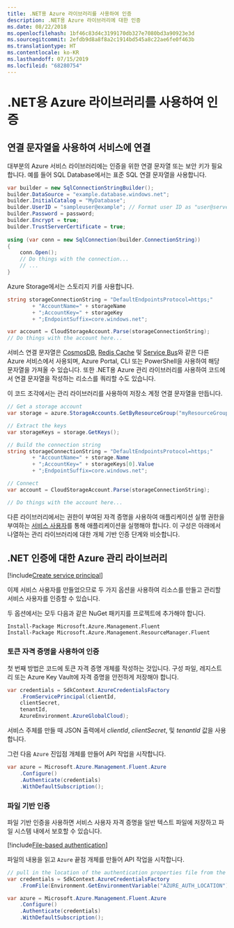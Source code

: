```yaml
---
title: .NET용 Azure 라이브러리를 사용하여 인증
description: .NET용 Azure 라이브러리에 대한 인증
ms.date: 08/22/2018
ms.openlocfilehash: 1bf46c83d4c3199170db327e7080bd3a90923e3d
ms.sourcegitcommit: 2efdb9d8a8f8a2c1914bd545a8c22ae6fe0f463b
ms.translationtype: HT
ms.contentlocale: ko-KR
ms.lasthandoff: 07/15/2019
ms.locfileid: "68280754"
---
```

# <a name="authenticate-with-the-azure-libraries-for-net"></a>.NET용 Azure 라이브러리를 사용하여 인증

## <a name="connect-to-services-with-connection-strings"></a>연결 문자열을 사용하여 서비스에 연결

대부분의 Azure 서비스 라이브러리에는 인증을 위한 연결 문자열 또는 보안 키가 필요합니다. 예를 들어 SQL Database에서는 표준 SQL 연결 문자열을 사용합니다.

```csharp
var builder = new SqlConnectionStringBuilder();
builder.DataSource = "example.database.windows.net";
builder.InitialCatalog = "MyDatabase";
builder.UserID = "sampleuser@example"; // Format user ID as "user@server"
builder.Password = password;
builder.Encrypt = true;
builder.TrustServerCertificate = true;
                
using (var conn = new SqlConnection(builder.ConnectionString))
{
    conn.Open();
    // Do things with the connection...
    // ...
}
```

Azure Storage에서는 스토리지 키를 사용합니다.

```csharp
string storageConnectionString = "DefaultEndpointsProtocol=https;"
        + "AccountName=" + storageName
        + ";AccountKey=" + storageKey
        + ";EndpointSuffix=core.windows.net";

var account = CloudStorageAccount.Parse(storageConnectionString);
// Do things with the account here...
```

서비스 연결 문자열은 [CosmosDB](/azure/documentdb/documentdb-dotnet-application#a-nametoc395637769astep-5-wiring-up-azure-cosmos-db), [Redis Cache](/azure/redis-cache/cache-dotnet-how-to-use-azure-redis-cache) 및 [Service Bus](/azure/service-bus-messaging/service-bus-dotnet-get-started-with-queues)와 같은 다른 Azure 서비스에서 사용되며, Azure Portal, CLI 또는 PowerShell을 사용하여 해당 문자열을 가져올 수 있습니다.  또한 .NET용 Azure 관리 라이브러리를 사용하여 코드에서 연결 문자열을 작성하는 리소스를 쿼리할 수도 있습니다. 

이 코드 조각에서는 관리 라이브러리를 사용하여 저장소 계정 연결 문자열을 만듭니다.

```csharp
// Get a storage account
var storage = azure.StorageAccounts.GetByResourceGroup("myResourceGroup", "myStorageAccount");

// Extract the keys
var storageKeys = storage.GetKeys();

// Build the connection string
string storageConnectionString = "DefaultEndpointsProtocol=https;"
        + "AccountName=" + storage.Name
        + ";AccountKey=" + storageKeys[0].Value
        + ";EndpointSuffix=core.windows.net";

// Connect
var account = CloudStorageAccount.Parse(storageConnectionString);

// Do things with the account here...
```

다른 라이브러리에서는 권한이 부여된 자격 증명을 사용하여 애플리케이션 실행 권한을 부여하는 [서비스 사용자](https://docs.microsoft.com/azure/active-directory/develop/active-directory-application-objects)를 통해 애플리케이션을 실행해야 합니다. 이 구성은 아래에서 나열하는 관리 라이브러리에 대한 개체 기반 인증 단계와 비슷합니다.

## <a name="mgmt-auth"></a>.NET 인증에 대한 Azure 관리 라이브러리

[!include[Create service principal](includes/create-sp.md)]

이제 서비스 사용자를 만들었으므로 두 가지 옵션을 사용하여 리소스를 만들고 관리할 서비스 사용자를 인증할 수 있습니다.

두 옵션에서는 모두 다음과 같은 NuGet 패키지를 프로젝트에 추가해야 합니다.

```
Install-Package Microsoft.Azure.Management.Fluent
Install-Package Microsoft.Azure.Management.ResourceManager.Fluent
```

### <a name="authenticate-with-token-credentials"></a>토큰 자격 증명을 사용하여 인증

첫 번째 방법은 코드에 토큰 자격 증명 개체를 작성하는 것입니다.  구성 파일, 레지스트리 또는 Azure Key Vault에 자격 증명을 안전하게 저장해야 합니다.

```csharp
var credentials = SdkContext.AzureCredentialsFactory
    .FromServicePrincipal(clientId,
    clientSecret,
    tenantId, 
    AzureEnvironment.AzureGlobalCloud);
```

서비스 주체를 만들 때 JSON 출력에서 *clientId*, *clientSecret*, 및 *tenantId* 값을 사용합니다.

그런 다음 `Azure` 진입점 개체를 만들어 API 작업을 시작합니다.

```csharp
var azure = Microsoft.Azure.Management.Fluent.Azure
    .Configure()
    .Authenticate(credentials)
    .WithDefaultSubscription();
```

### <a name="mgmt-file"></a>파일 기반 인증

파일 기반 인증을 사용하면 서비스 사용자 자격 증명을 일반 텍스트 파일에 저장하고 파일 시스템 내에서 보호할 수 있습니다.

[!include[File-based authentication](includes/file-based-auth.md)]

파일의 내용을 읽고 `Azure` 끝점 개체를 만들어 API 작업을 시작합니다.

```csharp
// pull in the location of the authentication properties file from the environment 
var credentials = SdkContext.AzureCredentialsFactory
    .FromFile(Environment.GetEnvironmentVariable("AZURE_AUTH_LOCATION"));

var azure = Microsoft.Azure.Management.Fluent.Azure
    .Configure()
    .Authenticate(credentials)
    .WithDefaultSubscription();
```
